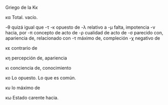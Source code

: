 Griego de la Κκ

κα Total. vacío.

-θ quizá igual que -τ
-κ opuesto de
-λ relativo a
-μ falta, impotencia
-ν hacia, por
-π concepto de acto de
-ρ cualidad de acto de
-σ parecido con, apariencia de, relacionado con
-τ máximo de, compleción
-χ negativo de

κε contrario de

κη percepción de, apariencia

κι conciencia de, conocimiento

κο Lo opuesto. 
Lo que es común.

κυ lo máximo de

κω Estado carente hacia.

